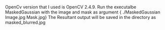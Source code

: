 OpenCv version that I used is OpenCV 2.4.9.
Run the executalbe MaskedGaussian with the image and mask as argument
{ ./MaskedGaussian Image.jpg Mask.jpg}
The Resultant output will be saved in the directory as masked_blurred.jpg
